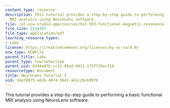 ```yaml
---
content_type: resource
description: This tutorial provides a step-by-step guide to performing a basic functional
  MRI analysis using NeuroLens software.
file: /ol-ocw-studio-app/courses/hst-583-functional-magnetic-resonance-imaging-data-acquisition-and-analysis-fall-2008/34e78875a62b48743b41ab1c2bc6997b_neurolns_tut_mod.pdf
file_size: 2114197
file_type: application/pdf
learning_resource_types:
- Labs
license: https://creativecommons.org/licenses/by-nc-sa/4.0/
ocw_type: OCWFile
parent_title: Labs
parent_type: CourseSection
parent_uid: 6344a97b-cc11-05ad-4911-175f735ecf18
resourcetype: Document
title: NeuroLens Tutorial I
uid: 34e78875-a62b-4874-3b41-ab1c2bc6997b
---
```

This tutorial provides a step-by-step guide to performing a basic functional MRI analysis using NeuroLens software.